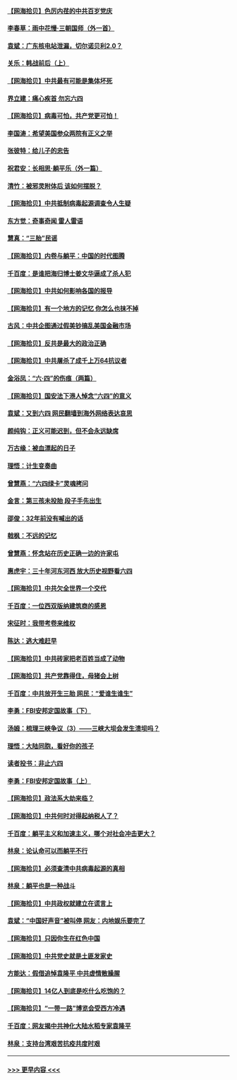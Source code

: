 #### [【网海拾贝】色厉内荏的中共百岁党庆](../pages/nsc993/n13025582.md?t=06170502) 
#### [李春草：雨中花慢‧三朝国师（外一首）](../pages/nsc993/n13025567.md?t=06170502) 
#### [袁斌：广东核电站泄漏，切尔诺贝利2.0？](../pages/nsc993/n13025475.md?t=06170502) 
#### [关乐：韩战前后（上）](../pages/nsc993/n13025387.md?t=06170502) 
#### [【网海拾贝】中共最有可能是集体坏死](../pages/nsc993/n13023101.md?t=06170502) 
#### [界立建：痛心疾首 勿忘六四](../pages/nsc993/n13022339.md?t=06170502) 
#### [【网海拾贝】病毒可怕，共产党更可怕！](../pages/nsc993/n13020728.md?t=06170502) 
#### [李国涛：希望美国参众两院有正义之举](../pages/nsc993/n13020674.md?t=06170502) 
#### [张彼特：给儿子的忠告](../pages/nsc993/n13018934.md?t=06170502) 
#### [祝君安：长相思‧躺平乐（外一篇）](../pages/nsc993/n13018923.md?t=06170502) 
#### [清竹：被邪灵附体后 该如何摆脱？](../pages/nsc993/n13018877.md?t=06170502) 
#### [【网海拾贝】中共抵制病毒起源调查令人生疑](../pages/nsc993/n13017785.md?t=06170502) 
#### [东方觉：奇事奇闻 雷人雷语](../pages/nsc993/n13017577.md?t=06170502) 
#### [慧真：“三胎”民谣](../pages/nsc993/n13017394.md?t=06170502) 
#### [【网海拾贝】内卷与躺平：中国的时代图腾](../pages/nsc993/n13016128.md?t=06170502) 
#### [千百度：是谁把海归博士姜文华逼成了杀人犯](../pages/nsc993/n13015218.md?t=06170502) 
#### [【网海拾贝】中共如何影响各国的报导](../pages/nsc993/n13012599.md?t=06170502) 
#### [【网海拾贝】有一个地方的记忆 你怎么也抹不掉](../pages/nsc993/n13009802.md?t=06170502) 
#### [古风：中共企图通过假美钞搞乱美国金融市场](../pages/nsc993/n13009626.md?t=06170502) 
#### [【网海拾贝】反共是最大的政治正确](../pages/nsc993/n13007051.md?t=06170502) 
#### [【网海拾贝】中共屠杀了成千上万64抗议者](../pages/nsc993/n13002713.md?t=06170502) 
#### [金浴凤：“六·四”的伤痕（两篇）](../pages/nsc993/n13001719.md?t=06170502) 
#### [【网海拾贝】国安法下港人悼念“六四”的意义](../pages/nsc993/n13001039.md?t=06170502) 
#### [袁斌：又到六四 网民翻墙到海外网络表达哀思](../pages/nsc993/n13000995.md?t=06170502) 
#### [颜纯钩：正义可能迟到，但不会永远缺席](../pages/nsc993/n13000920.md?t=06170502) 
#### [万古缘：被血漂起的日子](../pages/nsc993/n13000914.md?t=06170502) 
#### [理悟：计生变奏曲](../pages/nsc993/n13000414.md?t=06170502) 
#### [曾慧燕：“六四绿卡”灵魂拷问](../pages/nsc993/n13000277.md?t=06170502) 
#### [金言：第三孩未投胎 段子手先出生](../pages/nsc993/n13000215.md?t=06170502) 
#### [邵俊：32年前没有喊出的话](../pages/nsc993/n13000181.md?t=06170502) 
#### [戟枫：不远的记忆](../pages/nsc993/n13000121.md?t=06170502) 
#### [曾慧燕：怀念站在历史正确一边的许家屯](../pages/nsc993/n13000073.md?t=06170502) 
#### [惠虎宇：三十年河东河西 放大历史视野看六四](../pages/nsc993/n13000018.md?t=06170502) 
#### [【网海拾贝】中共欠全世界一个交代](../pages/nsc993/n12998706.md?t=06170502) 
#### [千百度：一位西双版纳建筑商的感恩](../pages/nsc993/n12998487.md?t=06170502) 
#### [宋征时：我带考卷来维权](../pages/nsc993/n12994088.md?t=06170502) 
#### [陈达：逃大难赶早](../pages/nsc993/n12993569.md?t=06170502) 
#### [【网海拾贝】中共砖家把老百姓当成了动物](../pages/nsc993/n12993483.md?t=06170502) 
#### [【网海拾贝】共产党靠得住，母猪会上树](../pages/nsc993/n12990730.md?t=06170502) 
#### [千百度：中共放开生三胎 网民：“爱谁生谁生”](../pages/nsc993/n12990644.md?t=06170502) 
#### [李勇：FBI安邦定国故事（下）](../pages/nsc993/n12987854.md?t=06170502) 
#### [汤姆：梳理三峡争议（3）——三峡大坝会发生溃坝吗？](../pages/nsc993/n12989806.md?t=06170502) 
#### [理悟：大陆同胞，看好你的孩子](../pages/nsc993/n12989778.md?t=06170502) 
#### [读者投书：非止六四](../pages/nsc993/n12989673.md?t=06170502) 
#### [李勇：FBI安邦定国故事（上）](../pages/nsc993/n12987749.md?t=06170502) 
#### [【网海拾贝】政法系大劫来临？](../pages/nsc993/n12987596.md?t=06170502) 
#### [【网海拾贝】中共何时对得起纳税人了？](../pages/nsc993/n12985578.md?t=06170502) 
#### [千百度：躺平主义和加速主义，哪个对社会冲击更大？](../pages/nsc993/n12985512.md?t=06170502) 
#### [林泉：论认命可以而躺平不行](../pages/nsc993/n12985505.md?t=06170502) 
#### [【网海拾贝】必须查清中共病毒起源的真相](../pages/nsc993/n12984276.md?t=06170502) 
#### [林泉：躺平也是一种战斗](../pages/nsc993/n12984194.md?t=06170502) 
#### [【网海拾贝】中共政权就建立在谎言上](../pages/nsc993/n12981880.md?t=06170502) 
#### [袁斌：“中国好声音”被叫停 网友：内地娱乐要完了](../pages/nsc993/n12981826.md?t=06170502) 
#### [【网海拾贝】只因你生在红色中国](../pages/nsc993/n12979096.md?t=06170502) 
#### [【网海拾贝】中共党史就是土匪发家史](../pages/nsc993/n12976478.md?t=06170502) 
#### [方能达：假借追悼袁隆平 中共虚情散臊腥](../pages/nsc993/n12976396.md?t=06170502) 
#### [【网海拾贝】14亿人到底是吃什么吃饱的？](../pages/nsc993/n12974125.md?t=06170502) 
#### [【网海拾贝】“一带一路”博览会受西方冷遇](../pages/nsc993/n12971787.md?t=06170502) 
#### [千百度：网友揭中共神化大陆水稻专家袁隆平](../pages/nsc993/n12971733.md?t=06170502) 
#### [林泉：支持台湾艰苦抗疫共度时艰](../pages/nsc993/n12971350.md?t=06170502) 

----
#### [ >>> 更早内容 <<< ](../indexes/nsc993-earlier.md)
